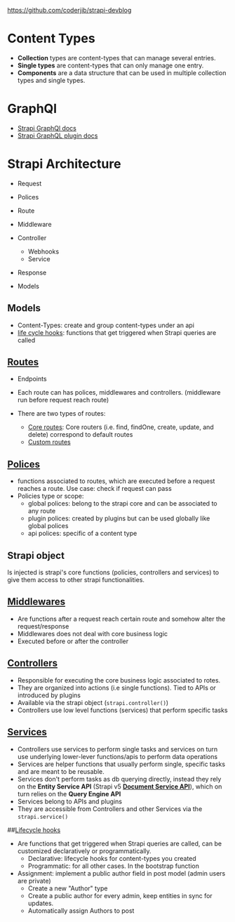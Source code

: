https://github.com/coderjib/strapi-devblog

# Content Types

- **Collection** types are content-types that can manage several entries.
- **Single types** are content-types that can only manage one entry.
- **Components** are a data structure that can be used in multiple collection types and single types.

# GraphQl

- [Strapi GraphQl docs](https://docs.strapi.io/dev-docs/api/graphql)
- [Strapi GraphQL plugin docs](https://docs.strapi.io/dev-docs/plugins/graphql#registration)

# Strapi Architecture

- Request
- Polices
- Route
- Middleware
- Controller
  - Webhooks
  - Service
- Response

- Models

## Models

- Content-Types: create and group content-types under an api
- [life cycle hooks](https://docs.strapi.io/dev-docs/backend-customization/models#lifecycle-hooks): functions that get triggered when Strapi queries are called

## [Routes](https://docs.strapi.io/dev-docs/backend-customization/routes)

- Endpoints
- Each route can has polices, middlewares and controllers. (middleware run before request reach route)
- There are two types of routes:

  - [Core routes](https://docs.strapi.io/dev-docs/backend-customization/routes#configuring-core-routers): Core routers (i.e. find, findOne, create, update, and delete) correspond to default routes
  - [Custom routes](https://docs.strapi.io/dev-docs/backend-customization/routes#creating-custom-routers)

## [Polices](https://docs.strapi.io/dev-docs/backend-customization/policies)

- functions associated to routes, which are executed before a request reaches a route. Use case: check if request can pass
- Policies type or scope:
  - global polices: belong to the strapi core and can be associated to any route
  - plugin polices: created by plugins but can be used globally like global polices
  - api polices: specific of a content type

## Strapi object

Is injected is strapi's core functions (policies, controllers and services) to give them access to other strapi functionalities.

## [Middlewares](https://docs.strapi.io/dev-docs/backend-customization/routes#middlewares)

- Are functions after a request reach certain route and somehow alter the request/response
- Middlewares does not deal with core business logic
- Executed before or after the controller

## [Controllers](https://docs.strapi.io/dev-docs/backend-customization/controllers)

- Responsible for executing the core business logic associated to rotes.
- They are organized into actions (i.e single functions). Tied to APIs or introduced by plugins
- Available via the strapi object (`strapi.controller()`)
- Controllers use low level functions (services) that perform specific tasks

## [Services](https://docs.strapi.io/dev-docs/backend-customization/services)

- Controllers use services to perform single tasks and services on turn use underlying lower-lever functions/apis to perform data operations
- Services are helper functions that usually perform single, specific tasks and are meant to be reusable.
- Services don't perform tasks as db querying directly, instead they rely on the **Entity Service API** (Strapi v5 [**Document Service API**](https://docs.strapi.io/dev-docs/api/document-service)), which on turn relies on the **Query Engine API**
- Services belong to APIs and plugins
- They are accessible from Controllers and other Services via the `strapi.service()`

##[Lifecycle hooks](https://docs.strapi.io/dev-docs/backend-customization/models#lifecycle-hooks)

- Are functions that get triggered when Strapi queries are called, can be customized declaratively or programmatically.
  - Declarative: lifecycle hooks for content-types you created
  - Programmatic: for all other cases. In the bootstrap function
- Assignment: implement a public author field in post model (admin users are private)
  - Create a new "Author" type
  - Create a public author for every admin, keep entities in sync for updates.
  - Automatically assign Authors to post
